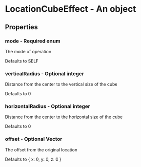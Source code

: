 

# LocationCubeEffect - An object



## Properties



### mode - Required enum



 The mode of operation



Defaults to SELF



### verticalRadius - Optional integer



 Distance from the center to the vertical size of the cube



Defaults to 0



### horizontalRadius - Optional integer



 Distance from the center to the horizontal size of the cube



Defaults to 0



### offset - Optional Vector



 The offset from the original location



Defaults to { x: 0, y: 0, z: 0 }

